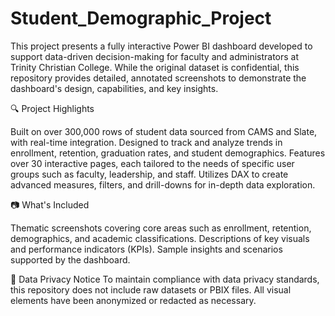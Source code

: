 # Student_Demographic_Project
This project presents a fully interactive Power BI dashboard developed to support data-driven decision-making for faculty and administrators at Trinity Christian College. While the original dataset is confidential, this repository provides detailed, annotated screenshots to demonstrate the dashboard's design, capabilities, and key insights.

🔍 Project Highlights

Built on over 300,000 rows of student data sourced from CAMS and Slate, with real-time integration.
Designed to track and analyze trends in enrollment, retention, graduation rates, and student demographics.
Features over 30 interactive pages, each tailored to the needs of specific user groups such as faculty, leadership, and staff.
Utilizes DAX to create advanced measures, filters, and drill-downs for in-depth data exploration.

📷 What's Included

Thematic screenshots covering core areas such as enrollment, retention, demographics, and academic classifications.
Descriptions of key visuals and performance indicators (KPIs).
Sample insights and scenarios supported by the dashboard.

🚫 Data Privacy Notice
To maintain compliance with data privacy standards, this repository does not include raw datasets or PBIX files. All visual elements have been anonymized or redacted as necessary.
